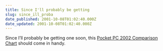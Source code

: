 ```yaml
---
title: Since I'll probably be getting
slug: since_ill_proba
date_published: 2001-10-08T01:02:40.000Z
date_updated: 2001-10-08T01:02:40.000Z
---
```


Since I’ll probably be getting one soon, this [Pocket PC 2002 Comparison Chart](http://www.pdabuzz.com/Features/PPC2002_Launch/comparison.html) should come in handy.
